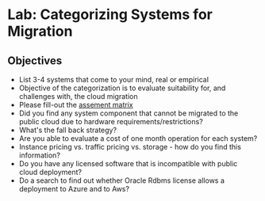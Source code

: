 # Lab: Categorizing Systems for Migration

## Objectives

* List 3-4 systems that come to your mind, real or empirical
* Objective of the categorization is to evaluate suitability for, and challenges with, the cloud migration 
* Please fill-out the [assement matrix](https://docs.google.com/spreadsheets/d/1FYOwGFZcV2O3K80uICVlSqJMlSIidgnhv3qlZ41Bl2A/edit?usp=sharing)
* Did you find any system component that cannot be migrated to the public cloud due to hardware requirements/restrictions?
* What's the fall back strategy?
* Are you able to evaluate a cost of one month operation for each system?
* Instance pricing vs. traffic pricing vs. storage - how do you find this information?
* Do you have any licensed software that is incompatible with public cloud deployment?
* Do a search to find out whether Oracle Rdbms license allows a deployment to Azure and to Aws?
